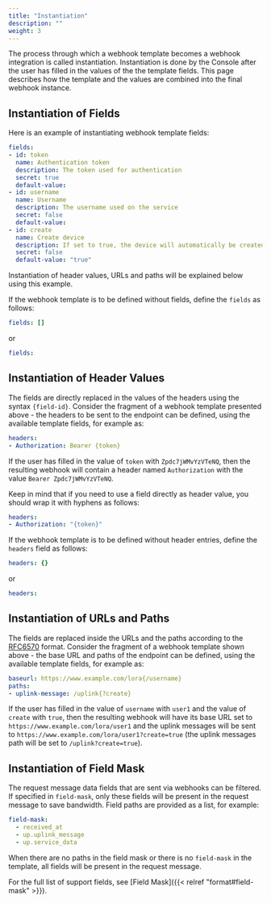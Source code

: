 ```yaml
---
title: "Instantiation"
description: ""
weight: 3
---
```


The process through which a webhook template becomes a webhook integration is called instantiation. Instantiation is done by the Console after the user has filled in the values of the the template fields. This page describes how the template and the values are combined into the final webhook instance.

<!--more-->

## Instantiation of Fields

Here is an example of instantiating webhook template fields:

```yaml
fields:
- id: token
  name: Authentication token
  description: The token used for authentication
  secret: true
  default-value:
- id: username
  name: Username
  description: The username used on the service
  secret: false
  default-value:
- id: create
  name: Create device
  description: If set to true, the device will automatically be created on the first uplink
  secret: false
  default-value: "true"
```

Instantiation of header values, URLs and paths will be explained below using this example.

If the webhook template is to be defined without fields, define the `fields` as follows:

```yaml
fields: []
```

or

```yaml
fields:
```

## Instantiation of Header Values

The fields are directly replaced in the values of the headers using the syntax `{field-id}`. Consider the fragment of a webhook template presented above - the headers to be sent to the endpoint can be defined, using the available template fields, for example as:

```yaml
headers:
- Authorization: Bearer {token}
```

If the user has filled in the value of `token` with `Zpdc7jWMvYzVTeNQ`, then the resulting webhook will contain a header named `Authorization` with the value `Bearer Zpdc7jWMvYzVTeNQ`.

Keep in mind that if you need to use a field directly as header value, you should wrap it with hyphens as follows:

```yaml
headers:
- Authorization: "{token}"
```

If the webhook template is to be defined without header entries, define the `headers` field as follows:

```yaml
headers: {}
```

or

```yaml
headers:
```

## Instantiation of URLs and Paths

The fields are replaced inside the URLs and the paths according to the [RFC6570](https://tools.ietf.org/html/rfc6570) format. Consider the fragment of a webhook template shown above - the base URL and paths of the endpoint can be defined, using the available template fields, for example as:

```yaml
baseurl: https://www.example.com/lora{/username}
paths:
- uplink-message: /uplink{?create}
```

If the user has filled in the value of `username` with `user1` and the value of `create` with `true`, then the resulting webhook will have its base URL set to `https://www.example.com/lora/user1` and the uplink messages will be sent to `https://www.example.com/lora/user1?create=true` (the uplink messages path will be set to `/uplink?create=true`).

## Instantiation of Field Mask

The request message data fields that are sent via webhooks can be filtered. If specified in `field-mask`, only these fields will be present in the request message to save bandwidth. Field paths are provided as a list, for example:

```yaml
field-mask:
  - received_at
  - up.uplink_message
  - up.service_data
```

When there are no paths in the field mask or there is no `field-mask` in the template, all fields will be present in the request message.

For the full list of support fields, see [Field Mask]({{< relref "format#field-mask" >}}).
